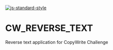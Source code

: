 [![js-standard-style](https://cdn.rawgit.com/standard/standard/master/badge.svg)](https://github.com/standard/standard)

# CW_REVERSE_TEXT

Reverse text application for CopyWrite Challenge
